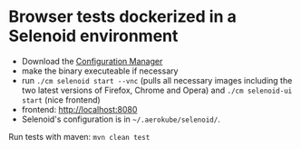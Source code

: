# Browser tests dockerized in a Selenoid environment

* Download the [Configuration Manager](https://aerokube.com/cm/latest/)
* make the binary executeable if necessary
* run `./cm selenoid start --vnc` (pulls all necessary images including the two latest versions of Firefox, Chrome and Opera) and `./cm selenoid-ui start` (nice frontend)
* frontend: [http://localhost:8080](http://localhost:8080)
* Selenoid's configuration is in `~/.aerokube/selenoid/`.

Run tests with maven: `mvn clean test`